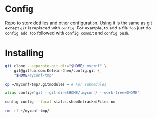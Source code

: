 # Config
Repo to store dotfiles and other configuration.
Using it is the same as git except `git` is replaced with `config`.
For example, to add a file `foo` just do `config add foo`
followed with `config commit` and `config push`.

# Installing
```sh
git clone --separate-git-dir="$HOME/.myconf" \
    git@github.com:Kelvin-Chen/config.git \
    "$HOME/myconf-tmp"

cp ~/myconf-tmp/.gitmodules ~ # For submodules

alias config='git --git-dir=$HOME/.myconf/ --work-tree=$HOME'

config config --local status.showUntrackedFiles no

rm -rf ~/myconf-tmp/
```
